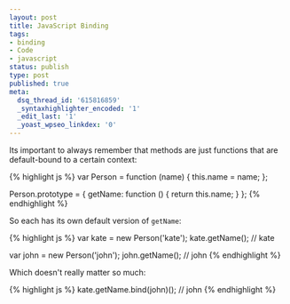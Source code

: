 ```yaml
---
layout: post
title: JavaScript Binding
tags:
- binding
- Code
- javascript
status: publish
type: post
published: true
meta:
  dsq_thread_id: '615816859'
  _syntaxhighlighter_encoded: '1'
  _edit_last: '1'
  _yoast_wpseo_linkdex: '0'
---
```

Its important to always remember that methods are just functions that are default-bound to a certain context:

{% highlight js %}
var Person = function (name) {
 this.name = name;
};

Person.prototype = {
 getName: function () {
 return this.name;
 }
};
{% endhighlight %}

So each has its own default version of `getName`:

{% highlight js %}
var kate = new Person('kate');
kate.getName(); // kate

var john = new Person('john');
john.getName(); // john
{% endhighlight %}

Which doesn't really matter so much:

{% highlight js %}
kate.getName.bind(john)(); // john
{% endhighlight %}
